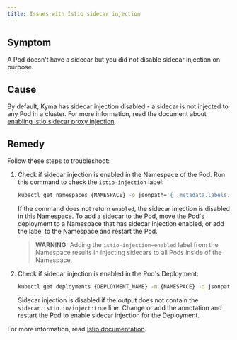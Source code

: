 ```yaml
---
title: Issues with Istio sidecar injection
---
```


## Symptom

A Pod doesn't have a sidecar but you did not disable sidecar injection on purpose.

## Cause

By default, Kyma has sidecar injection disabled - a sidecar is not injected to any Pod in a cluster. For more information, read the document about [enabling Istio sidecar proxy injection](../../operations/smsh-01-istio-enable-sidecar-injection.md).

## Remedy

Follow these steps to troubleshoot:

1. Check if sidecar injection is enabled in the Namespace of the Pod. Run this command to check the `istio-injection` label:

    ```bash
    kubectl get namespaces {NAMESPACE} -o jsonpath='{ .metadata.labels.istio-injection }'
    ```

    If the command does not return `enabled`, the sidecar injection is disabled in this Namespace. To add a sidecar to the Pod, move the Pod's deployment to a Namespace that has sidecar injection enabled, or add the label to the Namespace and restart the Pod.

    >**WARNING:** Adding the `istio-injection=enabled` label from the Namespace results in injecting sidecars to all Pods inside of the Namespace.

2. Check if sidecar injection is enabled in the Pod's Deployment:

    ```bash
    kubectl get deployments {DEPLOYMENT_NAME} -n {NAMESPACE} -o jsonpath='{ .spec.template.metadata.annotations }'
    ```

   Sidecar injection is disabled if the output does not contain the `sidecar.istio.io/inject:true` line. Change or add the annotation and restart the Pod to enable sidecar injection for the Deployment.

For more information, read [Istio documentation](https://istio.io/docs/ops/common-problems/injection/).
